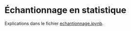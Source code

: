 # Échantionnage en statistique

Explications dans le fichier [echantionnage.ipynb](echantionnage.ipynb).